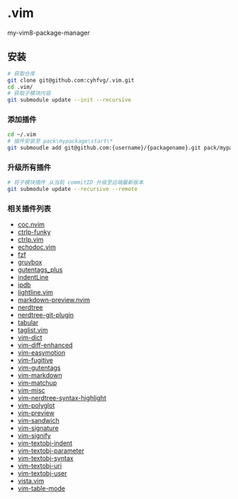 # .vim

my-vim8-package-manager

## 安装

```bash
# 获取仓库
git clone git@github.com:cyhfvg/.vim.git
cd .vim/
# 获取子模块内容
git submodule update --init --recursive
```

### 添加插件

```bash
cd ~/.vim
# 插件安装至 pack\mypackage\start\*
git submoudle add git@github.com:{username}/{packagename}.git pack/mypackage/start/{packagename}
```

### 升级所有插件

```bash
# 将子模块插件 从当前 commitID 升级至远端最新版本
git submodule update --recursive --remote
```

### 相关插件列表

- [coc.nvim](https://github.com/neoclide/coc.nvim)
- [ctrlp-funky](https://github.com/tacahiroy/ctrlp-funky)
- [ctrlp.vim](https://github.com/ctrlpvim/ctrlp.vim)
- [echodoc.vim](https://github.com/Shougo/echodoc.vim)
- [fzf](https://github.com/junegunn/fzf)
- [gruvbox](https://github.com/morhetz/gruvbox)
- [gutentags_plus](https://github.com/skywind3000/gutentags_plus)
- [indentLine](https://github.com/Yggdroot/indentLine)
- [ipdb](https://github.com/gotcha/ipdb)
- [lightline.vim](https://github.com/itchyny/lightline.vim)
- [markdown-preview.nvim](https://github.com/iamcco/markdown-preview.nvim)
- [nerdtree](https://github.com/scrooloose/nerdtree)
- [nerdtree-git-plugin](https://github.com/Xuyuanp/nerdtree-git)
- [tabular](https://github.com/godlygeek/tabular)
- [taglist.vim](https://github.com/vim-scripts/taglist.vim)
- [vim-dict](https://github.com/asins/vim-dict)
- [vim-diff-enhanced](https://github.com/chrisbra/vim-diff-enhanced)
- [vim-easymotion](https://github.com/easymotion/vim-easymotion)
- [vim-fugitive](https://github.com/tpope/vim-fugit)
- [vim-gutentags](https://github.com/ludovicchabant/vim-gutentags)
- [vim-markdown](https://github.com/plasticboy/vim-markdown)
- [vim-matchup](https://github.com/andymass/vim-matchup)
- [vim-misc](https://github.com/xolox/vim-misc)
- [vim-nerdtree-syntax-highlight](https://github.com/tiagofumo/vim-nerdtree-syntax-highlight)
- [vim-polyglot](https://github.com/sheerun/vim-polyglot)
- [vim-preview](https://github.com/skywind3000/vim-preview)
- [vim-sandwich](https://github.com/machakann/vim-sandwich)
- [vim-signature](https://github.com/kshenoy/vim-signature)
- [vim-signify](https://github.com/mhinz/vim-signify)
- [vim-textobj-indent](https://github.com/kana/vim-textobj-indent)
- [vim-textobj-parameter](https://github.com/sgur/vim-textobj-parameter)
- [vim-textobj-syntax](https://github.com/kana/vim-textobj-syntax)
- [vim-textobj-uri](https://github.com/jceb/vim-textobj-uri)
- [vim-textobj-user](https://github.com/kana/vim-textobj-user)
- [vista.vim](https://github.com/liuchengxu/vista.vim)
- [vim-table-mode](https://github.com/dhruvasagar/vim-table-mode.git)
